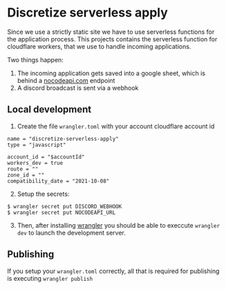 # Discretize serverless apply

Since we use a strictly static site we have to use serverless functions for the application process. This projects contains the serverless function for cloudflare workers, that we use to handle incoming applications.

Two things happen:

1. The incoming application gets saved into a google sheet, which is behind a [nocodeapi.com](https://nocodeapi.com) endpoint
2. A discord broadcast is sent via a webhook

## Local development

1. Create the file `wrangler.toml` with your account cloudflare account id

```
name = "discretize-serverless-apply"
type = "javascript"

account_id = "$accountId"
workers_dev = true
route = ""
zone_id = ""
compatibility_date = "2021-10-08"
```

2. Setup the secrets:

```
$ wrangler secret put DISCORD_WEBHOOK
$ wrangler secret put NOCODEAPI_URL
```

3.  Then, after installing [wrangler](https://developers.cloudflare.com/workers/get-started/) you should be able to execcute `wrangler dev` to launch the development server.

## Publishing

If you setup your `wrangler.toml` correctly, all that is required for publishing is executing `wrangler publish`
